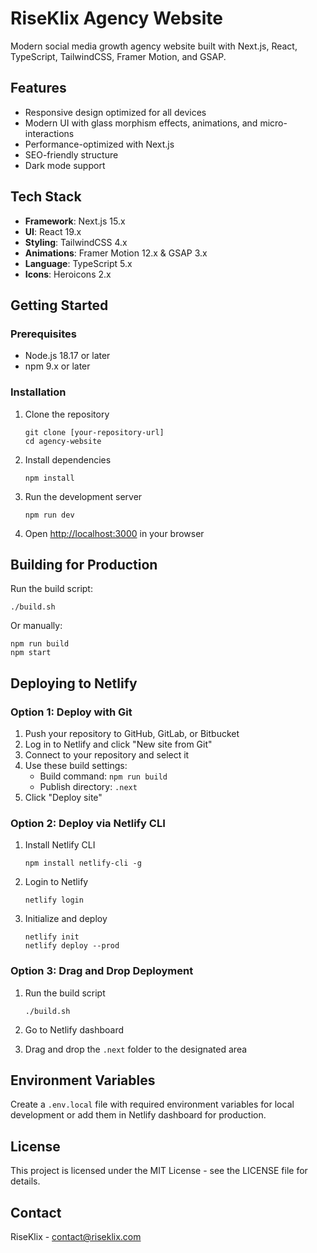# RiseKlix Agency Website

Modern social media growth agency website built with Next.js, React, TypeScript, TailwindCSS, Framer Motion, and GSAP.

## Features

- Responsive design optimized for all devices
- Modern UI with glass morphism effects, animations, and micro-interactions
- Performance-optimized with Next.js
- SEO-friendly structure
- Dark mode support

## Tech Stack

- **Framework**: Next.js 15.x
- **UI**: React 19.x
- **Styling**: TailwindCSS 4.x
- **Animations**: Framer Motion 12.x & GSAP 3.x
- **Language**: TypeScript 5.x
- **Icons**: Heroicons 2.x

## Getting Started

### Prerequisites

- Node.js 18.17 or later
- npm 9.x or later

### Installation

1. Clone the repository
   ```
   git clone [your-repository-url]
   cd agency-website
   ```

2. Install dependencies
   ```
   npm install
   ```

3. Run the development server
   ```
   npm run dev
   ```

4. Open [http://localhost:3000](http://localhost:3000) in your browser

## Building for Production

Run the build script:

```
./build.sh
```

Or manually:

```
npm run build
npm start
```

## Deploying to Netlify

### Option 1: Deploy with Git

1. Push your repository to GitHub, GitLab, or Bitbucket
2. Log in to Netlify and click "New site from Git"
3. Connect to your repository and select it
4. Use these build settings:
   - Build command: `npm run build`
   - Publish directory: `.next`
5. Click "Deploy site"

### Option 2: Deploy via Netlify CLI

1. Install Netlify CLI
   ```
   npm install netlify-cli -g
   ```

2. Login to Netlify
   ```
   netlify login
   ```

3. Initialize and deploy
   ```
   netlify init
   netlify deploy --prod
   ```

### Option 3: Drag and Drop Deployment

1. Run the build script
   ```
   ./build.sh
   ```

2. Go to Netlify dashboard
3. Drag and drop the `.next` folder to the designated area

## Environment Variables

Create a `.env.local` file with required environment variables for local development or add them in Netlify dashboard for production.

## License

This project is licensed under the MIT License - see the LICENSE file for details.

## Contact

RiseKlix - [contact@riseklix.com](mailto:contact@riseklix.com) 